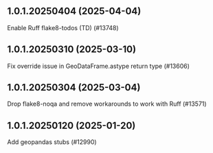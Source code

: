 ## 1.0.1.20250404 (2025-04-04)

Enable Ruff flake8-todos (TD) (#13748)

## 1.0.1.20250310 (2025-03-10)

Fix override issue in GeoDataFrame.astype return type (#13606)

## 1.0.1.20250304 (2025-03-04)

Drop flake8-noqa and remove workarounds to work with Ruff (#13571)

## 1.0.1.20250120 (2025-01-20)

Add geopandas stubs (#12990)

